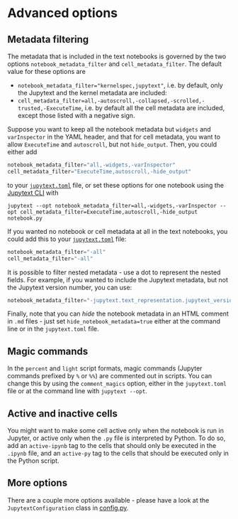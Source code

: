 # Advanced options

## Metadata filtering

The metadata that is included in the text notebooks is governed by the two options `notebook_metadata_filter` and `cell_metadata_filter`. The default value for these options are
- `notebook_metadata_filter="kernelspec,jupytext"`, i.e. by default, only the Jupytext and the kernel metadata are included:
- `cell_metadata_filter=all,-autoscroll,-collapsed,-scrolled,-trusted,-ExecuteTime`, i.e. by default all the cell metadata are included, except those listed with a negative sign.

Suppose you want to keep all the notebook metadata but `widgets` and `varInspector` in the YAML header, and that for cell metadata, you want to allow `ExecuteTime` and `autoscroll`, but not `hide_output`. Then, you could either add
```python
notebook_metadata_filter="all,-widgets,-varInspector"
cell_metadata_filter="ExecuteTime,autoscroll,-hide_output"
```
to your [`jupytext.toml`](config.md) file, or set these options for one notebook using the [Jupytext CLI](using-cli.md) with
```
jupytext --opt notebook_metadata_filter=all,-widgets,-varInspector --opt cell_metadata_filter=ExecuteTime,autoscroll,-hide_output notebook.py
```

If you wanted no notebook or cell metadata at all in the text notebooks, you could add this to your [`jupytext.toml`](config.md) file:
```python
notebook_metadata_filter="-all"
cell_metadata_filter="-all"
```

It is possible to filter nested metadata - use a dot to represent the nested fields. For example, if you wanted to include the Jupytext metadata, but not the Jupytext version number, you can use:
```python
notebook_metadata_filter="-jupytext.text_representation.jupytext_version"
```

Finally, note that you can _hide_ the notebook metadata in an HTML comment in `.md` files - just set `hide_notebook_metadata=true` either at the command line or in the `jupytext.toml` file.

## Magic commands

In the `percent` and `light` script formats, magic commands (Jupyter commands prefixed by `%` or `%%`) are commented out in scripts. You can change this by using the `comment_magics` option, either in the `jupytext.toml` file or at the command line with `jupytext --opt`.

## Active and inactive cells

You might want to make some cell active only when the notebook is run in Jupyter, or active only when the `.py` file is interpreted by Python. To do so, add an `active-ipynb` tag to the cells that should only be executed in the `.ipynb` file, and an `active-py` tag to the cells that should be executed only in the Python script.

## More options

There are a couple more options available - please have a look at the `JupytextConfiguration` class in [config.py](https://github.com/mwouts/jupytext/blob/main/src/jupytext/config.py).
